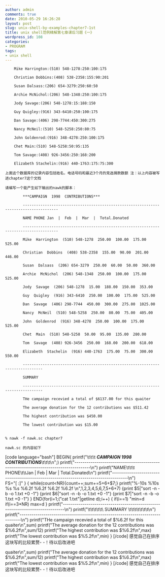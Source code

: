 ```yaml
---
author: admin
comments: true
date: 2010-05-29 16:26:28
layout: post
slug: unix-shell-by-examples-chapter7-1st
title: unix shell范例精解第七章课后习题《一》
wordpress_id: 108
categories:
- PROGRAM
tags:
- unix shell
---
```


		Mike Harrington:(510) 548-1278:250:100:175

		Christian Dobbins:(408) 538-2358:155:90:201

		Susan Dalsass:(206) 654-3279:250:60:50

		Archie McNichol:(206) 548-1348:250:100:175

		Jody Savage:(206) 548-1278:15:188:150

		Guy Quigley:(916) 343-6410:250:100:175

		Dan Savage:(406) 298-7744:450:300:275

		Nancy McNeil:(510) 548-5258:250:80:75

		John Goldenrod:(916) 348-4278:250:100:175

		Chet Main:(510) 548-5258:50:95:135

		Tom Savage:(408) 926-3456:250:168:200

		Elizabeth Stachelin:(916) 440-1763:175:75:300

	上面这个数据库的记录内容包括姓名，电话号码和最近3个月的竞选捐款数额 注：以上内容被写进chapter7这个文档

	请编写一个能产生如下输出的nawk的脚本：

			***CAMPAIGN  1998  CONTRIBUTIONS*** 

			--------------------------------------------------------------------------------------

			NAME PHONE Jan  |  Feb  |  Mar  |  Total.Donated

			--------------------------------------------------------------------------------------

			Mike  Harrington  (510) 548-1278  250.00  100.00  175.00  525.00

			Christian  Dobbins  (408) 538-2358  155.00  90.00  201.00  446.00

			Susan  Dalsass  (206) 654-3279  250.00  60.00  50.00  360.00

			Archie  McNichol  (206) 548-1348  250.00  100.00  175.00  525.00

			Jody  Savage  (206) 548-1278  15.00  188.00  150.00  353.00

			Guy  Quigley  (916) 343-6410  250.00  100.00  175.00  525.00

			Dan  Savage  (406) 298-7744  450.00  300.00  275.00  1025.00

			Nancy  McNeil  (510) 548-5258  250.00  80.00  75.00  405.00

			John  Goldenrod  (916) 348-4278  250.00  100.00  175.00  525.00

			Chet  Main  (510) 548-5258  50.00  95.00  135.00  280.00

			Tom  Savage  (408) 926-3456  250.00  168.00  200.00  618.00

			Elizabeth  Stachelin  (916) 440-1763  175.00  75.00  300.00  550.00

			-------------------------------------------------------------------------------

			SUMMARY  

			-------------------------------------------------------------------------------

			THe campaign recevied a total of $6137.00 for this quaiter

			The average donation for the 12 contributions was $511.42

			The highest contribution was $450.00

			The lowest contribution was $15.00

## 
	% nawk -f nawk.sc chapter7

	nawk.sc 的内容如下 
[code language="bash"]
BEGIN{  printf("\t\t\t  ***CAMPAIGN 1998 CONTRIBUTIONS***\t\t\t\n";) 
            printf("--------------------------------------------------------------------------------------\n") 
            printf("NAME\t\t\t PHONE\t\tJan  |   Feb   |  Mar   | Total.Donated\n") 
            printf("--------------------------------------------------------------------------------------\n")      
            FS="[ :]" }
            { 
             while(count<NR){count++;sum+=$5+$6+$7;}
             printf("%-10s %10s   %s %s   %6.2f    %6.2f     %6.2f    %6.2f \n",$1,$2,$3,$4,$5,$6,$7,$5+$6+$7) 
            {print $5|"sort -n -b -o 1.txt +0 -1"} 
            {print $6|"sort -n -b -o 1.txt +0 -1"}
            {print $7|"sort -n -b -o 1.txt +0 -1"} }
            END{for(i=1;("cat 1.txt"|getline d);i++) 
                  { if(i==1) "min=d if(i==3*NR) max=d }
                    printf("-------------------------------------------------------------------------------\n") 
                    printf("\t\t\t\t\t\ SUMMARY \t\t\t\t\t\t\t\n") 
                    printf("-------------------------------------------------------------------------------\n") 
                    printf("THe campaign recevied a total of $%6.2f for this quaiter\n",sum) 
                    printf("The average donation for the 12 contributions was $%6.2f\n",sum/12)
                    printf("The highest contribution was $%6.2f\n",max) 
                    printf("The lowest contribution was $%5.2f\n",min) }
        [/code]
            感觉自己在排序这块写的比较累赘- -！待以后改进吧

quaiter\n",sum) 
                    printf("The average donation for the 12 contributions was $%6.2f\n",sum/12)
                    printf("The highest contribution was $%6.2f\n",max) 
                    printf("The lowest contribution was $%5.2f\n",min) }
        [/code]
            感觉自己在排序这块写的比较累赘- -！待以后改进吧

